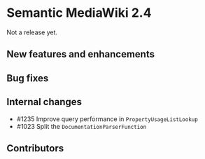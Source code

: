 # Semantic MediaWiki 2.4

Not a release yet.

## New features and enhancements

## Bug fixes

## Internal changes

* #1235 Improve query performance in `PropertyUsageListLookup`
* #1023 Split the `DocumentationParserFunction`

## Contributors
